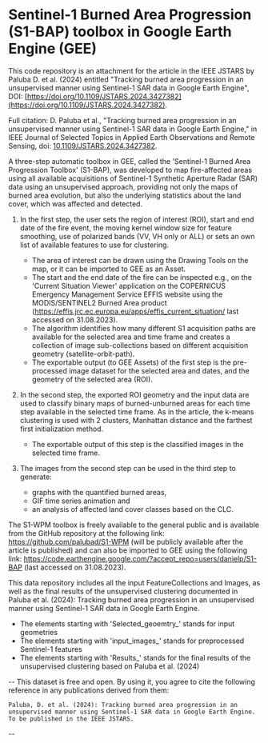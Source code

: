 # Sentinel-1 Burned Area Progression (S1-BAP) toolbox in Google Earth Engine (GEE)
This code repository is an attachment for the article in the IEEE JSTARS by Paluba D. et al. (2024) entitled "Tracking burned area progression in an unsupervised manner using Sentinel-1 SAR data in Google Earth Engine", DOI: [https://doi.org/10.1109/JSTARS.2024.3427382](https://doi.org/10.1109/JSTARS.2024.3427382).

Full citation: D. Paluba et al., "Tracking burned area progression in an unsupervised manner using Sentinel-1 SAR data in Google Earth Engine," in IEEE Journal of Selected Topics in Applied Earth Observations and Remote Sensing, doi: [10.1109/JSTARS.2024.3427382](https://doi.org/10.1109/JSTARS.2024.3427382).

A three-step automatic toolbox in GEE, called the 'Sentinel-1 Burned Area Progression Toolbox' (S1-BAP), was developed to map fire-affected areas using all available acquisitions of Sentinel-1 Synthetic Aperture Radar (SAR) data using an unsupervised approach, providing not only the maps of burned area evolution, but also the underlying statistics about the land cover, which was affected and detected. 

1. In the first step, the user sets the region of interest (ROI), start and end date of the fire event, the moving kernel window size for feature smoothing, use of polarized bands (VV, VH only or ALL) or sets an own list of available features to use for clustering.
    - The area of interest can be drawn using the Drawing Tools on the map, or it can be imported to GEE as an Asset.
    - The start and the end date of the fire can be inspected e.g., on the 'Current Situation Viewer' application on the COPERNICUS Emergency Management Service EFFIS website using the MODIS/SENTINEL2 Burned Area product (https://effis.jrc.ec.europa.eu/apps/effis_current_situation/ last accessed on 31.08.2023).
    - The algorithm identifies how many different S1 acquisition paths are available for the selected area and time frame and creates a collection of image sub-collections based on different acquisition geometry (satellite-orbit-path).
    - The exportable output (to GEE Assets) of the first step is the pre-processed image dataset for the selected area and dates, and the geometry of the selected area (ROI).

2. In the second step, the exported ROI geometry and the input data are used to classify binary maps of burned-unburned areas for each time step available in the selected time frame. As in the article, the k-means clustering is used with 2 clusters, Manhattan distance and the farthest first initialization method.
    - The exportable output of this step is the classified images in the selected time frame.

3. The images from the second step can be used in the third step to generate:
    - graphs with the quantified burned areas,
    - GIF time series animation and
    - an analysis of affected land cover classes based on the CLC.
   
The S1-WPM toolbox is freely available to the general public and is available from the GitHub repository at the following link: https://github.com/palubad/S1-WPM (will be publicly available after the article is published) and can also be imported to GEE using the following link: https://code.earthengine.google.com/?accept_repo=users/danielp/S1-BAP (last accessed on 31.08.2023).







This data repository includes all the input FeatureCollections and Images, as well as the final results of the unsupervised clustering documented in Paluba et al. (2024): Tracking burned area progression in an unsupervised manner using Sentinel-1 SAR data in Google Earth Engine.

- The elements starting with 'Selected_geoemtry_' stands for input geometries
- The elements starting with 'input_images_' stands for preprocessed Sentinel-1 features
- The elements starting with 'Results_' stands for the final results of the unsupervised clustering based on Paluba et al. (2024)



--
This dataset is free and open. 
By using it, you agree to cite the following reference 
in any publications derived from them:
 
    Paluba, D. et al. (2024): Tracking burned area progression in an 
    unsupervised manner using Sentinel-1 SAR data in Google Earth Engine. 
    To be published in the IEEE JSTARS.
--
